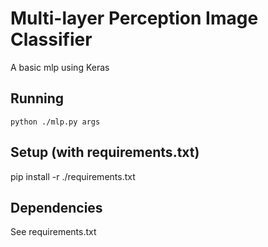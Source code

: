 # Multi-layer Perception Image Classifier
A basic mlp using Keras

## Running
```
python ./mlp.py args
```

## Setup (with requirements.txt)
pip install -r ./requirements.txt

## Dependencies
See requirements.txt